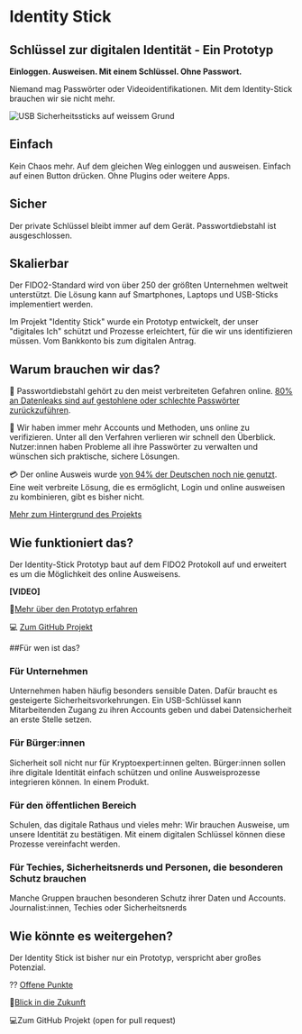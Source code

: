 # Identity Stick
## Schlüssel zur digitalen Identität - Ein Prototyp

**Einloggen. Ausweisen. Mit einem Schlüssel. Ohne Passwort.** 

Niemand mag Passwörter oder Videoidentifikationen. Mit dem Identity-Stick brauchen wir sie nicht mehr. 

![USB Sicherheitssticks auf weissem Grund](https://lh4.googleusercontent.com/l4tIG5EpH8qAyWy5cNr_r43eX_i1GwiIg5RYQGnO1FQ9aRsYycyvCyHAISJF963dfL7IoM8CnqmU2miuxyunWYzmP490MHPLxYPepZfTOa_n1sdF7e6cLEiiYmWfzlwhHIcjfLN7)

## Einfach
Kein Chaos mehr. Auf dem gleichen Weg einloggen und ausweisen. Einfach auf einen Button drücken. Ohne Plugins oder weitere Apps.

## Sicher
Der private Schlüssel bleibt immer auf dem Gerät. Passwortdiebstahl ist ausgeschlossen.

## Skalierbar
Der FIDO2-Standard wird von über 250 der größten Unternehmen weltweit unterstützt. Die Lösung kann auf Smartphones, Laptops und USB-Sticks implementiert werden.

Im Projekt "Identity Stick" wurde ein Prototyp entwickelt, der unser "digitales Ich" schützt und Prozesse erleichtert, für die wir uns identifizieren müssen. Vom Bankkonto bis zum digitalen Antrag. 

## Warum brauchen wir das?

🔑 Passwortdiebstahl gehört zu den meist verbreiteten Gefahren online. [80% an Datenleaks sind auf gestohlene oder schlechte Passwörter zurückzuführen](https://www.cyclonis.com/report-reveals-data-breach-due-bad-password-habits/). 

🤯 Wir haben immer mehr Accounts und Methoden, uns online zu verifizieren. Unter all den Verfahren verlieren wir schnell den Überblick. Nutzer:innen haben Probleme all ihre Passwörter zu verwalten und wünschen sich praktische, sichere Lösungen.

💳 Der online Ausweis wurde [von 94% der Deutschen noch nie genutzt](https://initiatived21.de/app/uploads/2019/10/egovernment-monitor-2019.pdf). Eine weit verbreite Lösung, die es ermöglicht, Login und online ausweisen zu kombinieren, gibt es bisher nicht. 

[Mehr zum Hintergrund des Projekts](/hintergrund)

## Wie funktioniert das?
Der Identity-Stick Prototyp baut auf dem FIDO2 Protokoll auf und erweitert es um die Möglichkeit des online Ausweisens.  

**[VIDEO]**

📜[Mehr über den Prototyp erfahren](/about_prototype)

💻 [Zum GitHub Projekt](https://github.com/identity-stick)

##Für wen ist das?

### Für Unternehmen
Unternehmen haben häufig besonders sensible Daten. Dafür braucht es gesteigerte Sicherheitsvorkehrungen. Ein USB-Schlüssel kann Mitarbeitenden Zugang zu ihren Accounts geben und dabei Datensicherheit an erste Stelle setzen. 

### Für Bürger:innen
Sicherheit soll nicht nur für Kryptoexpert:innen gelten. Bürger:innen sollen ihre digitale Identität einfach schützen und online Ausweisprozesse integrieren können. In einem Produkt.

### Für den öffentlichen Bereich
Schulen, das digitale Rathaus und vieles mehr: Wir brauchen Ausweise, um unsere Identität zu bestätigen. Mit einem digitalen Schlüssel können diese Prozesse vereinfacht werden.

### Für Techies, Sicherheitsnerds und Personen, die besonderen Schutz brauchen
Manche Gruppen brauchen besonderen Schutz ihrer Daten und Accounts. Journalist:innen, Techies oder Sicherheitsnerds


## Wie könnte es weitergehen?
Der Identity Stick ist bisher nur ein Prototyp, verspricht aber großes Potenzial. 

⁇ [Offene Punkte](/about_prototype)

🚀[Blick in die Zukunft](https://www.notion.so/Blick-in-die-Zukunft-20378cb51e38483d946ea59cb31ca801)

💻Zum GitHub Projekt (open for pull request)